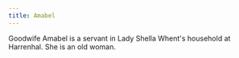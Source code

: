 ```yaml
---
title: Amabel
---
```


Goodwife Amabel is a servant in Lady Shella Whent's household at Harrenhal. She is an old woman.


